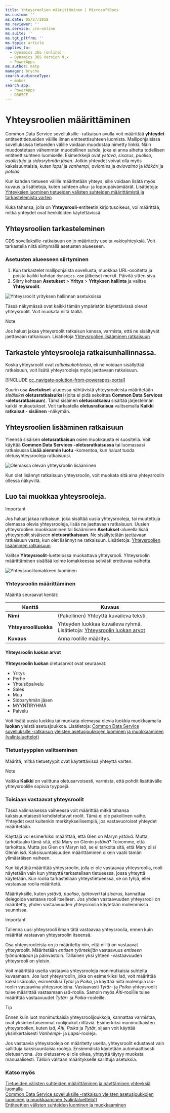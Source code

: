 ```yaml
---
title: Yhteysroolien määrittäminen | MicrosoftDocs
ms.custom: ''
ms.date: 05/27/2018
ms.reviewer: ''
ms.service: crm-online
ms.suite: ''
ms.tgt_pltfrm: ''
ms.topic: article
applies_to:
  - Dynamics 365 (online)
  - Dynamics 365 Version 9.x
  - PowerApps
ms.author: matp
manager: brycho
search.audienceType:
  - maker
search.app:
  - PowerApps
  - D365CE
---
```

# <a name="configure-connection-roles"></a>Yhteysroolien määrittäminen

Common Data Service sovelluksille -ratkaisun avulla voit määrittää **yhteydet** entiteettitietueiden välille ilman entiteettisuhteen luomista. Mallipohjaisissa sovelluksissa tietueiden välille voidaan muodostaa nimetty linkki. Näin muodostetaan vähemmän muodollinen suhde, joka ei anna aihetta todellisen entiteettisuhteen luomiselle. Esimerkkejä ovat *ystävä*, *sisarus*, *puoliso*, *osallistuja* ja *sidosryhmän jäsen*. Jotkin yhteydet voivat olla myös kaksisuuntaisia, kuten *lapsi* ja *vanhempi*, *aviomies* ja *aviovaimo* ja *lääkäri* ja *potilas*.

Kun kahden tietueen välille määritetään yhteys, sille voidaan lisätä myös kuvaus ja lisätietoja, kuten suhteen alku- ja loppupäivämäärät. Lisätietoja: [Yhteyksien luominen tietueiden välisten suhteiden määrittämistä ja tarkastelemista varten](/dynamics365/customer-engagement/basics/create-connections-view-relationships-between-records)

Kuka tahansa, jolla on **Yhteysrooli**-entiteetin kirjoitusoikeus, voi määrittää, mitkä yhteydet ovat henkilöiden käytettävissä.

## <a name="view-connection-roles"></a>Yhteysroolien tarkasteleminen

CDS sovelluksille-ratkaisuun on jo määritetty useita vakioyhteyksiä. Voit tarkastella niitä siirtymällä asetusten alueeseen. 

### <a name="navigate-to-the-settings-area"></a>Asetusten alueeseen siirtyminen

1. Kun tarkastelet mallipohjaista sovellusta, muokkaa URL-osoitetta ja poista kaikki kohdan `dynamics.com` jälkeiset merkit. Päivitä sitten sivu.
1. Siirry kohtaan **Asetukset** > **Yritys** > **Yrityksen hallinta** ja valitse **Yhteysroolit**.

![Yhteysroolit yrityksen hallinnan asetuksissa](media/navigate-settings-connection-roles.png)

Tässä näkymässä ovat kaikki tämän ympäristön käytettävissä olevat yhteysroolit. Voit muokata niitä täällä.

> [!NOTE]
> Jos haluat jakaa yhteysroolit ratkaisun kanssa, varmista, että ne sisältyvät jaettavaan ratkaisuun. Lisätietoja [Yhteysroolien lisääminen ratkaisuun](#add-connection-roles-to-a-solution)

## <a name="view-connection-roles-in-the-solution-explorer"></a>Tarkastele yhteysrooleja ratkaisunhallinnassa.

Koska yhteysroolit ovat *ratkaisukohtaisia*, eli ne voidaan sisällyttää ratkaisuun, voit lisätä yhteysrooleja myös jaettavaan ratkaisuun.

[!INCLUDE [cc_navigate-solution-from-powerapps-portal](../../includes/cc_navigate-solution-from-powerapps-portal.md)]

Suurin osa **Asetukset**-alueessa nähtävistä yhteysrooleista määritetään *sisäisiksi* **oletusratkaisuiksi** (joita ei pidä sekoittaa **Common Data Services -oletusratkaisuun**). Tämä sisäinen **oletusratkaisu** sisältää järjestelmän kaikki mukautukset. Voit tarkastella **oletusratkaisua** valitsemalla **Kaikki ratkaisut - sisäinen** -näkymän.

## <a name="add-connection-roles-to-a-solution"></a>Yhteysroolien lisääminen ratkaisuun

Yleensä sisäisen **oletusratkaisun** osien muokkausta ei suositella. Voit käyttää **Common Data Services -oletusratkaisussa** tai luomassasi ratkaisussa **Lisää aiemmin luotu** -komentoa, kun haluat tuoda oletusyhteysrooleja ratkaisuusi.

![Olemassa olevan yhteysroolin lisääminen](media/add-existing-connection-role.png)

Kun olet lisännyt ratkaisuun yhteysroolin, voit muokata sitä aina yhteysroolin ollessa näkyvillä.

## <a name="create-or-edit-connection-roles"></a>Luo tai muokkaa yhteysrooleja.

> [!IMPORTANT]
> Jos haluat jakaa ratkaisun, joka sisältää uusia yhteysrooleja, tai muutettuja olemassa olevia yhteysrooleja, lisää ne jaettavaan ratkaisuun. Uusien yhteysroolien muokkaaminen tai lisääminen **Asetukset**-alueella lisää yhteysroolit sisäiseen **oletusratkaisuun**. Ne sisällytetään jaettavaan ratkaisuun vasta, kun olet lisännyt ne ratkaisuun. Lisätietoja: [Yhteysroolien lisääminen ratkaisuun](#add-connection-roles-to-a-solution)

Valitse **Yhteysroolit**-luettelossa muokattava yhteysrooli.
Yhteysroolin määrittäminen sisältää kolme lomakkeessa selvästi erottuvaa vaihetta.

![Yhteysroolilomakkeen luominen](media/create-connection-role-form.png)

### <a name="describe-the-connection-role"></a>Yhteysroolin määrittäminen

Määritä seuraavat kentät:

|Kenttä|Kuvaus|
|--|--|
|**Nimi**|(Pakollinen) Yhteyttä kuvaileva teksti.|
|**Yhteysrooliluokka**|Yhteyden luokkaa kuvaileva ryhmä. Lisätietoja: [Yhteysroolin luokan arvot](#connection-role-category-values)|
|**Kuvaus**|Anna roolille määritys.|

#### <a name="connection-role-category-values"></a>Yhteysroolin luokan arvot

**Yhteysroolin luokan** oletusarvot ovat seuraavat:
- Yritys
- Perhe
- Yhteisöpalvelu
- Sales
- Muu
- Sidosryhmän jäsen
- MYYNTIRYHMÄ
- Palvelu

Voit lisätä uusia luokkia tai muokata olemassa olevia luokkia muokkaamalla **luokan** yleistä asetusjoukkoa. Lisätietoja: [Common Data Service sovelluksille -ratkaisun yleisten asetusjoukkojen luominen ja muokkaaminen (valintaluettelot)](create-edit-global-option-sets.md)

### <a name="select-record-types"></a>Tietuetyyppien valitseminen

Määritä, mitkä tietuetyypit ovat käytettävissä yhteyttä varten.

> [!NOTE]
> Vaikka **Kaikki** on valittuna oletusarvoisesti, varmista, että pohdit lisättävälle yhteysroolille sopivia tyyppejä.

### <a name="matching-connection-roles"></a>Toisiaan vastaavat yhteysroolit

Tässä valinnaisessa vaiheessa voit määrittää mitkä tahansa kaksisuuntaisesti kohdistettavat roolit. Tämä ei ole pakollinen vaihe. Yhteydet ovat kuitenkin merkityksellisempiä, jos vastavuoroiset yhteydet määritetään.

Käyttäjä voi esimerkiksi määrittää, että Glen on Maryn *ystävä*. Mutta tarkoittaako tämä sitä, että Mary on Glenin *ystävä*? Toivomme, että tarkoittaa. Mutta jos Glen on Maryn *isä*, se ei tarkoita sitä, että Mary olisi Glenin *isä*. Kaksisuuntaisuuden määrittäminen oikein vaatii tämän ylimääräisen vaiheen.

Kun käyttäjä määrittää yhteysroolin, jolla ei ole vastaavaa yhteysroolia, rooli näytetään vain kun yhteyttä tarkastellaan tietueessa, jossa yhteyttä käytetään. Kun roolia tarkastellaan yhteystietueessa, se on tyhjä, ellei vastaavaa roolia määritetä.

Määrityksille, kuten *ystävä*, *puoliso*, *työtoveri* tai *sisarus*, kannattaa delegoida vastaava rooli itselleen. Jos yhden vastaavuuden yhteysrooli on määritetty, yhden vastaavuuden yhteysroolia käytetään molemmissa suunnissa.

> [!IMPORTANT]
> Tallenna uusi yhteysrooli ilman tätä vastaavaa yhteysroolia, ennen kuin määrität vastaavan yhteysroolin itseensä.

Osa yhteysrooleista on jo määritetty niin, että niillä on vastaavat yhteysroolit. Määritetään *entisen työntekijän* vastaavuus *entiseen työnantajaan* ja päinvastoin. Tällainen yksi yhteen -vastaavuuden yhteysrooli on yleisin.

Voit määrittää useita vastaavia yhteysrooleja monimutkaisia suhteita kuvaamaan. Jos luot yhteysroolin, joka on esimerkiksi *Isä*, voit määrittää kaksi lisäroolia, esimerkiksi *Tytär* ja *Poika*, ja käyttää niitä molempia *Isä*-roolin vastaavina yhteysrooleina. Vastaavasti *Tytär*- ja *Poika*-yhteysroolit tulee määrittää vastaamaan *Isä*-roolia. Samoin myös *Äiti*-roolille tulee määrittää vastaavuudet *Tytär*- ja *Poika*-rooleille.

> [!TIP]
> Ennen kuin luot monimutkaisia yhteysroolijoukkoja, kannattaa varmistaa, ovat yksinkertaisemmat roolijoukot riittäviä. Esimerkiksi monimutkaisten yhteysroolien, kuten *Isä*, *Äiti*, *Poika* ja *Tytär*, sijaan voit käyttää yksinkertaisesti *Vanhempi*- ja *Lapsi*-rooleja.

Jos vastaavia yhteysrooleja on määritetty useita, yhteysroolit edustavat vain sallittuja kaksisuuntaisia rooleja. Ensimmäistä käytetään automaattisesti oletusarvona. Jos oletusarvo ei ole oikea, yhteyttä täytyy muokata manuaalisesti. Tällöin valitaan määritykselle sallittuja asetuksia.

### <a name="see-also"></a>Katso myös
<!-- This is in the basics guide. It needs to be migrated -->
[Tietueiden välisten suhteiden määrittäminen ja näyttäminen yhteyksiä luomalla](/dynamics365/customer-engagement/basics/create-connections-view-relationships-between-records)<br />
[Common Data Service sovelluksille -ratkaisun yleisten asetusjoukkojen luominen ja muokkaaminen (valintaluettelot)](create-edit-global-option-sets.md)<br />
[Entiteettien välisten suhteiden luominen ja muokkaaminen](create-edit-entity-relationships.md)


